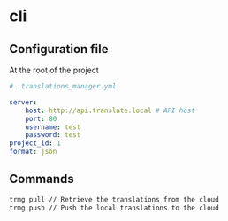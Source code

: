 cli
===

## Configuration file

At the root of the project
```yaml
# .translations_manager.yml

server:
    host: http://api.translate.local # API host
    port: 80
    username: test
    password: test
project_id: 1
format: json
```

## Commands

```bash
trmg pull // Retrieve the translations from the cloud
trmg push // Push the local translations to the cloud
```
